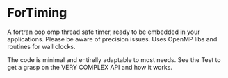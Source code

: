 # ForTiming
A fortran oop omp thread safe timer, ready to be embedded in your applications. Please be aware of precision issues. Uses OpenMP libs and routines for wall clocks.

The code is minimal and entirelly adaptable to most needs. See the Test to get a grasp on the VERY COMPLEX API and how it works.
